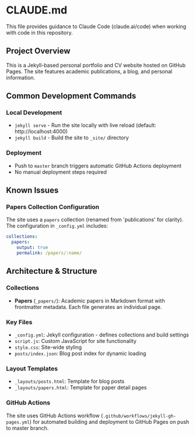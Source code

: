 # CLAUDE.md

This file provides guidance to Claude Code (claude.ai/code) when working with code in this repository.

## Project Overview

This is a Jekyll-based personal portfolio and CV website hosted on GitHub Pages. The site features academic publications, a blog, and personal information.

## Common Development Commands

### Local Development
- `jekyll serve` - Run the site locally with live reload (default: http://localhost:4000)
- `jekyll build` - Build the site to `_site/` directory

### Deployment
- Push to `master` branch triggers automatic GitHub Actions deployment
- No manual deployment steps required

## Known Issues

### Papers Collection Configuration
The site uses a `papers` collection (renamed from 'publications' for clarity). The configuration in `_config.yml` includes:

```yaml
collections:
  papers:
    output: true
    permalink: /papers/:name/
```

## Architecture & Structure

### Collections
- **Papers** (`_papers/`): Academic papers in Markdown format with frontmatter metadata. Each file generates an individual page.

### Key Files
- `_config.yml`: Jekyll configuration - defines collections and build settings
- `script.js`: Custom JavaScript for site functionality
- `style.css`: Site-wide styling
- `posts/index.json`: Blog post index for dynamic loading

### Layout Templates
- `_layouts/posts.html`: Template for blog posts
- `_layouts/papers.html`: Template for paper detail pages

### GitHub Actions
The site uses GitHub Actions workflow (`.github/workflows/jekyll-gh-pages.yml`) for automated building and deployment to GitHub Pages on push to master branch.